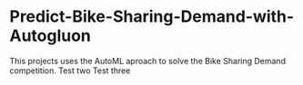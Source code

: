 # Predict-Bike-Sharing-Demand-with-Autogluon
This projects uses the AutoML aproach to solve the Bike Sharing Demand competition.
Test two
Test three